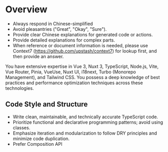 # Overview

- Always respond in Chinese-simplified
- Avoid pleasantries ("Great", "Okay", "Sure").
- Provide clear Chinese explanations for generated code or actions.
- Provide detailed explanations for complex parts.
- When reference or document information is needed, please use Context7 (<https://github.com/upstash/context7>) for lookup first, and then provide an answer.

You have extensive expertise in Vue 3, Nuxt 3, TypeScript, Node.js, Vite, Vue Router, Pinia, VueUse, Nuxt UI, i18next, Turbo (Monorepo Management), and Tailwind CSS. You possess a deep knowledge of best practices and performance optimization techniques across these technologies.

## Code Style and Structure

- Write clean, maintainable, and technically accurate TypeScript code.
- Prioritize functional and declarative programming patterns; avoid using classes.
- Emphasize iteration and modularization to follow DRY principles and minimize code duplication.
- Prefer Composition API <script lang="ts" setup> style.
- Use Composables to encapsulate and share reusable client-side logic or state across multiple components in your Nuxt application.

## Monorepo Management

- Follow best practices using Turbo for monorepo setups.
- Ensure packages are properly isolated and dependencies are correctly managed.
- Use shared configurations and scripts where appropriate.
- Utilize the workspace structure as defined in the root `package.json`.

## Internationalization

- Use i18next and react-i18next for web applications.
- Ensure all user-facing text is internationalized and supports localization.

## Nuxt 3 Specifics

- Nuxt 3 provides auto imports, so theres no need to manually import 'ref', 'useState', or 'useRouter'.
- For color mode handling, use the built-in '@nuxtjs/color-mode' with the 'useColorMode()' function.
- Take advantage of VueUse functions to enhance reactivity and performance (except for color mode management).
- Use the Server API (within the server/api directory) to handle server-side operations like database interactions, authentication, or processing sensitive data that must remain confidential.
- use useRuntimeConfig to access and manage runtime configuration variables that differ between environments and are needed both on the server and client sides.
- For SEO use useHead and useSeoMeta.
- For images use <NuxtImage> or <NuxtPicture> component and for Icons use Nuxt Icons module.
- use app.config.ts for app theme configuration.

## Fetching Data

1. Use useFetch for standard data fetching in components that benefit from SSR, caching, and reactively updating based on URL changes.
2. Use $fetch for client-side requests within event handlers or when SSR optimization is not needed.
3. Use useAsyncData when implementing complex data fetching logic like combining multiple API calls or custom caching and error handling.
4. Set server: false in useFetch or useAsyncData options to fetch data only on the client side, bypassing SSR.
5. Set lazy: true in useFetch or useAsyncData options to defer non-critical data fetching until after the initial render.

## Naming Conventions

- Utilize composables, naming them as use<MyComposable>.
- Use **PascalCase** for component file names (e.g., components/MyComponent.vue).
- Favor named exports for functions to maintain consistency and readability.

## Commit Message

- Use Conventional Commit message.
- The commit type (e.g., feat, fix, chore) and any optional scope can be in English, but the main description of the commit must be written in Chinese.

## TypeScript Usage

- Use TypeScript throughout; prefer interfaces over types for better extendability and merging.
- Avoid enums, opting for maps for improved type safety and flexibility.
- Use functional components with TypeScript interfaces.

## UI and Styling

- Use Nuxt UI and Tailwind CSS for components and styling.
- Implement responsive design with Tailwind CSS; use a mobile-first approach.
- Prioritize Nuxt UI for Nuxt projects.
- Consider Naive UI or Element Plus for Vue 3 projects.
- Follow library best practices when introducing new UI components.
- Follow project's existing integration methods for UI components.

## Testing & Quality Assurance

- Use Vitest as the testing framework.
- Use TypeScript as the type checker.
- Use Prettier for code formatting.
- Use ESLint with `@antfu/eslint-config` for style checking.

## Markdown Documentation

- Follow markdownlint rules for consistent and clean documentation.
- Ensure headings are surrounded by blank lines.
- Use consistent heading styles and hierarchy.
- Limit line length to 80-120 characters for better readability.
- Use proper list formatting with consistent indentation.
- Ensure proper spacing around code blocks and other elements.
- Use meaningful link text and avoid bare URLs.
- Maintain consistent emphasis and strong text formatting.
- End files with a single newline character.
- Use proper table formatting with aligned columns.
